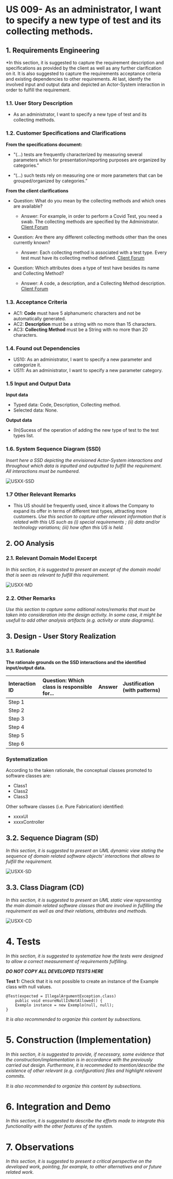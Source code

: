 # US 009- As an administrator, I want to specify a new type of test and its collecting methods.

## 1. Requirements Engineering

*In this section, it is suggested to capture the requirement description and specifications as provided by the client as well as any further clarification on it. It is also suggested to capture the requirements acceptance criteria and existing dependencies to other requirements. At last, identfy the involved input and output data and depicted an Actor-System interaction in order to fulfill the requirement.

### 1.1. User Story Description

* As an administrator, I want to specify a new type of test and its collecting methods.

### 1.2. Customer Specifications and Clarifications

**From the specifications document:**

* "(...) tests are frequently characterized by measuring several parameters which for presentation/reporting purposes are organized by categories."
  
* “(...) such tests rely on measuring one or more parameters that can be grouped/organized by categories.”

**From the client clarifications**

* Question: What do you mean by the collecting methods and which ones are available?
    * Answer: For example, in order to perform a Covid Test, you need a swab. The collecting methods are specified by the Administrator. [Client Forum](https://moodle.isep.ipp.pt/mod/forum/discuss.php?d=7752#p10120)

* Question: Are there any different collecting methods other than the ones currently known?
    * Answer: Each collecting method is associated with a test type. Every test must have its collecting method defined. [Client Forum](https://moodle.isep.ipp.pt/mod/forum/discuss.php?d=7514#p10172)

* Question: Which attributes does a type of test have besides its name and Collecting Method?
    * Answer: A code, a description, and a Collecting Method description. [Client Forum](https://moodle.isep.ipp.pt/mod/forum/discuss.php?d=7512#p10171)
    
### 1.3. Acceptance Criteria

* AC1: **Code** must have 5 alphanumeric characters and not be automatically generated.
* AC2: **Description** must be a string with no more than 15 characters.
* AC3: **Collecting Method** must be a String with no more than 20 characters.


### 1.4. Found out Dependencies

* US10: As an administrator, I want to specify a new parameter and categorize it.
* US11: As an administrator, I want to specify a new parameter category.

### 1.5 Input and Output Data
**Input data**
*   Typed data: Code, Description, Collecting method.
*   Selected data: None.

**Output data**
*   (In)Sucess of the operation of adding the new type of test to the test types list.

### 1.6. System Sequence Diagram (SSD)

*Insert here a SSD depicting the envisioned Actor-System interactions and throughout which data is inputted and outputted to fulfill the requirement. All interactions must be numbered.*

![USXX-SSD](USXX-SSD.svg)


### 1.7 Other Relevant Remarks

* This US should be frequently used, since it allows the Company to expand its offer in terms of different test types, attracting more customers.
*Use this section to capture other relevant information that is related with this US such as (i) special requirements ; (ii) data and/or technology variations; (iii) how often this US is held.* 


## 2. OO Analysis

### 2.1. Relevant Domain Model Excerpt 
*In this section, it is suggested to present an excerpt of the domain model that is seen as relevant to fulfill this requirement.* 

![USXX-MD](USXX-MD.svg)

### 2.2. Other Remarks

*Use this section to capture some aditional notes/remarks that must be taken into consideration into the design activity. In some case, it might be usefull to add other analysis artifacts (e.g. activity or state diagrams).* 



## 3. Design - User Story Realization 

### 3.1. Rationale

**The rationale grounds on the SSD interactions and the identified input/output data.**

| Interaction ID | Question: Which class is responsible for... | Answer  | Justification (with patterns)  |
|:-------------  |:--------------------- |:------------|:---------------------------- |
| Step 1  		 |							 |             |                              |
| Step 2  		 |							 |             |                              |
| Step 3  		 |							 |             |                              |
| Step 4  		 |							 |             |                              |
| Step 5  		 |							 |             |                              |
| Step 6  		 |							 |             |                              |              

### Systematization ##

According to the taken rationale, the conceptual classes promoted to software classes are: 

 * Class1
 * Class2
 * Class3

Other software classes (i.e. Pure Fabrication) identified: 
 * xxxxUI  
 * xxxxController

## 3.2. Sequence Diagram (SD)

*In this section, it is suggested to present an UML dynamic view stating the sequence of domain related software objects' interactions that allows to fulfill the requirement.* 

![USXX-SD](USXX-SD.svg)

## 3.3. Class Diagram (CD)

*In this section, it is suggested to present an UML static view representing the main domain related software classes that are involved in fulfilling the requirement as well as and their relations, attributes and methods.*

![USXX-CD](USXX-CD.svg)

# 4. Tests 
*In this section, it is suggested to systematize how the tests were designed to allow a correct measurement of requirements fulfilling.* 

**_DO NOT COPY ALL DEVELOPED TESTS HERE_**

**Test 1:** Check that it is not possible to create an instance of the Example class with null values. 

	@Test(expected = IllegalArgumentException.class)
		public void ensureNullIsNotAllowed() {
		Exemplo instance = new Exemplo(null, null);
	}

*It is also recommended to organize this content by subsections.* 

# 5. Construction (Implementation)

*In this section, it is suggested to provide, if necessary, some evidence that the construction/implementation is in accordance with the previously carried out design. Furthermore, it is recommeded to mention/describe the existence of other relevant (e.g. configuration) files and highlight relevant commits.*

*It is also recommended to organize this content by subsections.* 

# 6. Integration and Demo 

*In this section, it is suggested to describe the efforts made to integrate this functionality with the other features of the system.*


# 7. Observations

*In this section, it is suggested to present a critical perspective on the developed work, pointing, for example, to other alternatives and or future related work.*





